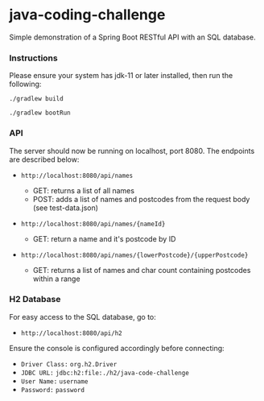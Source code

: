 # java-coding-challenge
Simple demonstration of a Spring Boot RESTful API with an SQL database.

### Instructions

Please ensure your system has jdk-11 or later installed, then run the following:

```./gradlew build```

```./gradlew bootRun```

### API

The server should now be running on localhost, port 8080. The endpoints are described below:

- ```http://localhost:8080/api/names```
  - GET: returns a list of all names
  - POST: adds a list of names and postcodes from the request body (see test-data.json)
  

- ```http://localhost:8080/api/names/{nameId}```
  - GET: return a name and it's postcode by ID


- ```http://localhost:8080/api/names/{lowerPostcode}/{upperPostcode}```
  - GET: returns a list of names and char count containing postcodes within a range

### H2 Database

For easy access to the SQL database, go to:

- ```http://localhost:8080/api/h2```

Ensure the console is configured accordingly before connecting:

- ```Driver Class:``` ```org.h2.Driver```
- ```JDBC URL:``` ```jdbc:h2:file:./h2/java-code-challenge```
- ```User Name:``` ```username```
- ```Password:``` ```password```

